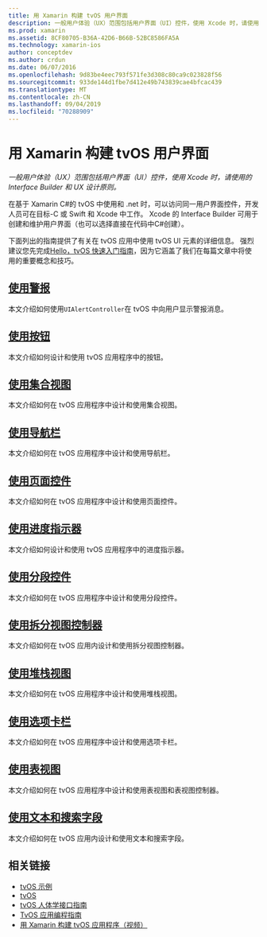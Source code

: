```yaml
---
title: 用 Xamarin 构建 tvOS 用户界面
description: 一般用户体验（UX）范围包括用户界面（UI）控件，使用 Xcode 时，请使用的 Interface Builder 和 UX 设计原则。
ms.prod: xamarin
ms.assetid: 8CF80705-B36A-42D6-B66B-52BC8586FA5A
ms.technology: xamarin-ios
author: conceptdev
ms.author: crdun
ms.date: 06/07/2016
ms.openlocfilehash: 9d83be4eec793f571fe3d308c80ca9c023828f56
ms.sourcegitcommit: 933de144d1fbe7d412e49b743839cae4bfcac439
ms.translationtype: MT
ms.contentlocale: zh-CN
ms.lasthandoff: 09/04/2019
ms.locfileid: "70288909"
---
```

# <a name="building-tvos-user-interfaces-with-xamarin"></a>用 Xamarin 构建 tvOS 用户界面

_一般用户体验（UX）范围包括用户界面（UI）控件，使用 Xcode 时，请使用的 Interface Builder 和 UX 设计原则。_

在基于 Xamarin C#的 tvOS 中使用和 .net 时，可以访问同一用户界面控件，开发人员可在目标-C 或 Swift 和 Xcode 中工作。 Xcode 的 Interface Builder 可用于创建和维护用户界面（也可以选择直接在代码中C#创建）。

下面列出的指南提供了有关在 tvOS 应用中使用 tvOS UI 元素的详细信息。 强烈建议您先完成[Hello，tvOS 快速入门指南](~/ios/tvos/get-started/hello-tvos.md)，因为它涵盖了我们在每篇文章中将使用的重要概念和技巧。

## <a name="working-with-alertsiostvosuser-interfacealertsmd"></a>[使用警报](~/ios/tvos/user-interface/alerts.md)

本文介绍如何使用`UIAlertController`在 tvOS 中向用户显示警报消息。

## <a name="working-with-buttonsiostvosuser-interfacebuttonsmd"></a>[使用按钮](~/ios/tvos/user-interface/buttons.md)

本文介绍如何设计和使用 tvOS 应用程序中的按钮。

## <a name="working-with-collection-viewsiostvosuser-interfacecollection-viewsmd"></a>[使用集合视图](~/ios/tvos/user-interface/collection-views.md)

本文介绍如何在 tvOS 应用程序中设计和使用集合视图。

## <a name="working-with-navigation-barsiostvosuser-interfacenavigation-barsmd"></a>[使用导航栏](~/ios/tvos/user-interface/navigation-bars.md)

本文介绍如何在 tvOS 应用程序中设计和使用导航栏。

## <a name="working-with-page-controlsiostvosuser-interfacepage-controlsmd"></a>[使用页面控件](~/ios/tvos/user-interface/page-controls.md)

本文介绍如何在 tvOS 应用程序中设计和使用页面控件。

## <a name="working-with-progress-indicatorsiostvosuser-interfaceprogress-indicatorsmd"></a>[使用进度指示器](~/ios/tvos/user-interface/progress-indicators.md)

本文介绍如何设计和使用 tvOS 应用程序中的进度指示器。

## <a name="working-with-segmented-controlsiostvosuser-interfacesegmented-controlsmd"></a>[使用分段控件](~/ios/tvos/user-interface/segmented-controls.md)

本文介绍如何在 tvOS 应用程序中设计和使用分段控件。

## <a name="working-with-split-view-controllersiostvosuser-interfacesplit-viewsmd"></a>[使用拆分视图控制器](~/ios/tvos/user-interface/split-views.md)

本文介绍如何在 tvOS 应用内设计和使用拆分视图控制器。

## <a name="working-with-stack-viewsiostvosuser-interfacestacked-viewsmd"></a>[使用堆栈视图](~/ios/tvos/user-interface/stacked-views.md)

本文介绍如何在 tvOS 应用程序中设计和使用堆栈视图。

## <a name="working-with-tab-barsiostvosuser-interfacetab-barsmd"></a>[使用选项卡栏](~/ios/tvos/user-interface/tab-bars.md)

本文介绍如何在 tvOS 应用程序中设计和使用选项卡栏。

## <a name="working-with-table-viewsiostvosuser-interfacetable-viewsmd"></a>[使用表视图](~/ios/tvos/user-interface/table-views.md)

本文介绍如何在 tvOS 应用程序中设计和使用表视图和表视图控制器。

## <a name="working-with-text-and-search-fieldsiostvosuser-interfacetext-fields-and-searchmd"></a>[使用文本和搜索字段](~/ios/tvos/user-interface/text-fields-and-search.md)

本文介绍如何在 tvOS 应用内设计和使用文本和搜索字段。



## <a name="related-links"></a>相关链接

- [tvOS 示例](https://docs.microsoft.com/samples/browse/?products=xamarin&term=Xamarin.iOS+tvOS)
- [tvOS](https://developer.apple.com/tvos/)
- [tvOS 人体学接口指南](https://developer.apple.com/tvos/human-interface-guidelines/)
- [TvOS 应用编程指南](https://developer.apple.com/library/prerelease/tvos/documentation/General/Conceptual/AppleTV_PG/)
- [用 Xamarin 构建 tvOS 应用程序（视频）](https://university.xamarin.com/lightninglectures/tvos-with-xamarin)

